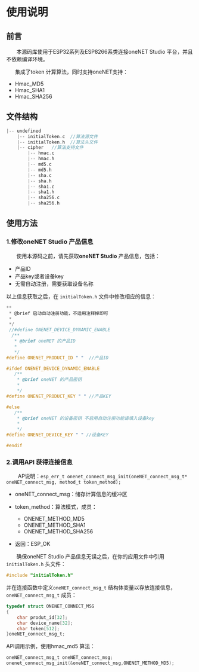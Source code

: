 # 使用说明

## 前言

&nbsp;&nbsp;&nbsp;&nbsp;&nbsp;&nbsp;&nbsp;本源码库使用于ESP32系列及ESP8266系类连接oneNET Studio 平台，并且不依赖编译环境。

&nbsp;&nbsp;&nbsp;&nbsp;&nbsp;&nbsp;集成了token 计算算法，同时支持oneNET支持：

- Hmac_MD5
- Hmac_SHA1
- Hmac_SHA256

## 文件结构

```c
|-- undefined
    |-- initialToken.c  //算法源文件
    |-- initialToken.h  //算法头文件
    |-- cipher   //算法支持文件
        |-- hmac.c
        |-- hmac.h
        |-- md5.c
        |-- md5.h
        |-- sha.c
        |-- sha.h
        |-- sha1.c
        |-- sha1.h
        |-- sha256.c
        |-- sha256.h
```

## 使用方法

### 1.修改oneNET Studio 产品信息

&nbsp;&nbsp;&nbsp;&nbsp;&nbsp;&nbsp;&nbsp;使用本源码之前，请先获取**oneNET Studio** 产品信息，包括：

- 产品ID
- 产品key或者设备key
- 无需自动注册，需要获取设备名称

以上信息获取之后，在 `initialToken.h` 文件中修改相应的信息：

```c
**
 * @brief 启动自动注册功能，不适用注释掉即可
 *
 */
 //#define ONENET_DEVICE_DYNAMIC_ENABLE 
  /**
   * @brief oneNET 的产品ID
   *
   */
#define ONENET_PRODUCT_ID " "  //产品ID

#ifdef ONENET_DEVICE_DYNAMIC_ENABLE
   /**
    * @brief oneNET 的产品密钥
    *
    */
#define ONENET_PRODUCT_KEY " " //产品KEY

#else
   /**
    * @brief oneNET 的设备密钥 不启用自动注册功能请填入设备key
    *
    */
#define ONENET_DEVICE_KEY " " //设备KEY

#endif
```

### 2.调用API 获得连接信息

&nbsp;&nbsp;&nbsp;&nbsp;&nbsp;&nbsp;&nbsp;&nbsp;AP说明：`esp_err_t onenet_connect_msg_init(oneNET_connect_msg_t* oneNET_connect_msg, method_t token_method);`

- oneNET_connect_msg：储存计算信息的缓冲区
- token_method：算法模式，成员：
  - ONENET_METHOD_MD5
  - ONENET_METHOD_SHA1
  - ONENET_METHOD_SHA256

- 返回：ESP_OK

&nbsp;&nbsp;&nbsp;&nbsp;&nbsp;&nbsp;&nbsp;确保oneNET Studio 产品信息无误之后，在你的应用文件中引用 `initialToken.h` 头文件：

```c
#include "initialToken.h"
```

并在连接函数中定义`oneNET_connect_msg_t` 结构体变量以存放连接信息，`oneNET_connect_msg_t` 成员：

```c
typedef struct ONENET_CONNECT_MSG
{
    char produt_id[32];
    char device_name[32];
    char token[512];
}oneNET_connect_msg_t;

```

API调用示例，使用hmac_md5 算法：

```c
oneNET_connect_msg_t oneNET_connect_msg;
onenet_connect_msg_init(&oneNET_connect_msg,ONENET_METHOD_MD5);
```
